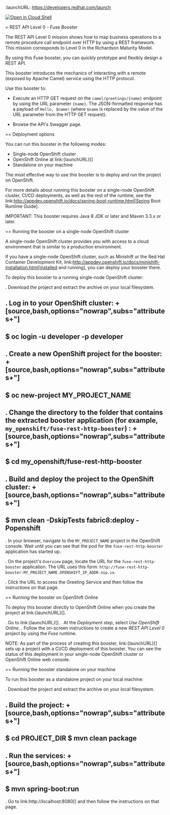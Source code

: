 :launchURL: https://developers.redhat.com/launch

[![Open in Cloud Shell](https://gstatic.com/cloudssh/images/open-btn.svg)](https://ssh.cloud.google.com/cloudshell/editor?cloudshell_git_repo=https://github.com/maximilianoPizarro/fuse-rest-http-booster&cloudshell_tutorial=README.md&cloudshell_workspace=/)


= REST API Level 0 - Fuse Booster

The REST API Level 0 mission shows how to map business operations to a remote procedure call endpoint over HTTP by using a REST framework. This mission corresponds to Level 0 in the Richardson Maturity Model. 

By using this Fuse booster, you can quickly prototype and flexibly design a REST API.

This booster introduces the mechanics of interacting with a remote (exposed by Apache Camel) service using the HTTP protocol. 

Use this booster to:

* Execute an HTTP GET request on the `camel/greetings/{name}` endpoint by using the URL parameter `{name}`. The JSON-formatted response has a payload of `Hello, $name!` (where `$name` is replaced by the value of the URL parameter from the HTTP GET request).

* Browse the API's Swagger page.
                
== Deployment options

You can run this booster in the following modes:

* Single-node OpenShift cluster
* OpenShift Online at link:{launchURL}[]
* Standalone on your machine

The most effective way to use this booster is to deploy and run the project on OpenShift.

For more details about running this booster on a single-node OpenShift cluster, CI/CD deployments, as well as the rest of the runtime, see the link:http://appdev.openshift.io/docs/spring-boot-runtime.html[Spring Boot Runtime Guide].

IMPORTANT: This booster requires Java 8 JDK or later and Maven 3.3.x or later.


== Running the booster on a single-node OpenShift cluster

A single-node OpenShift cluster provides you with access to a cloud environment that is similar to a production environment.

If you have a single-node OpenShift cluster, such as Minishift or the Red Hat Container Development Kit, link:http://appdev.openshift.io/docs/minishift-installation.html[installed and running], you can deploy your booster there.

To deploy this booster to a running single-node OpenShift cluster:

. Download the project and extract the archive on your local filesystem.

. Log in to your OpenShift cluster:
+
[source,bash,options="nowrap",subs="attributes+"]
----
$ oc login -u developer -p developer
----

. Create a new OpenShift project for the booster:
+
[source,bash,options="nowrap",subs="attributes+"]
----
$ oc new-project MY_PROJECT_NAME
----

. Change the directory to the folder that contains the extracted booster application (for example, `my_openshift/fuse-rest-http-booster`) :
+
[source,bash,options="nowrap",subs="attributes+"]
----
$ cd my_openshift/fuse-rest-http-booster
----

. Build and deploy the project to the OpenShift cluster:
+
[source,bash,options="nowrap",subs="attributes+"]
----
$ mvn clean -DskipTests fabric8:deploy -Popenshift
----

. In your browser, navigate to the `MY_PROJECT_NAME` project in the OpenShift console.
Wait until you can see that the pod for the `fuse-rest-http-booster` application has started up.

. On the project's `Overview` page, locate the URL for the `fuse-rest-http-booster` application. The URL uses this form:
`http://fuse-rest-http-booster-MY_PROJECT_NAME.OPENSHIFT_IP_ADDR.nip.io`.

. Click the URL to access the Greeting Service and then follow the instructions on that page.

== Running the booster on OpenShift Online

To deploy this booster directly to OpenShift Online when you create the project at link:{launchURL}[].

. Go to link:{launchURL}[].
. At the *Deployment step*, select *Use OpenShift Online*.
. Follow the on-screen instructions to create a new *REST API Level 0* project by using the *Fuse* runtime.

NOTE: As part of the process of creating this booster, link:{launchURL}[] sets up a project with a CI/CD deployment of this booster. You can see the status of this deployment in your single-node OpenShift cluster or OpenShift Online web console.

== Running the booster standalone on your machine

To run this booster as a standalone project on your local machine:

. Download the project and extract the archive on your local filesystem.

. Build the project:
+
[source,bash,options="nowrap",subs="attributes+"]
----
$ cd PROJECT_DIR
$ mvn clean package
----
. Run the services:
+
[source,bash,options="nowrap",subs="attributes+"]
----
$ mvn spring-boot:run
----
. Go to link:http://localhost:8080[] and then follow the instructions on that page.
